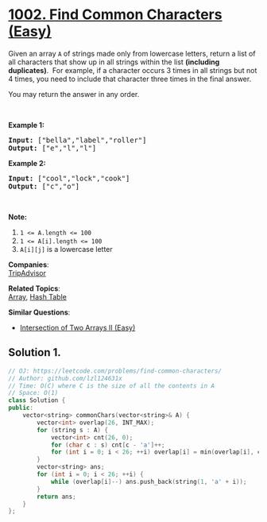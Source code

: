 # [1002. Find Common Characters (Easy)](https://leetcode.com/problems/find-common-characters/)

<p>Given an array&nbsp;<code>A</code> of strings made only from lowercase letters, return a list of all characters that show up in all strings within the list <strong>(including duplicates)</strong>.&nbsp;&nbsp;For example, if a character occurs 3 times&nbsp;in all strings but not 4 times, you need to include that character three times&nbsp;in the final answer.</p>

<p>You may return the answer in any order.</p>

<p>&nbsp;</p>

<div>
<p><strong>Example 1:</strong></p>

<pre><strong>Input: </strong><span id="example-input-1-1">["bella","label","roller"]</span>
<strong>Output: </strong><span id="example-output-1">["e","l","l"]</span>
</pre>

<div>
<p><strong>Example 2:</strong></p>

<pre><strong>Input: </strong><span id="example-input-2-1">["cool","lock","cook"]</span>
<strong>Output: </strong><span id="example-output-2">["c","o"]</span>
</pre>

<p>&nbsp;</p>

<p><strong><span>Note:</span></strong></p>

<ol>
	<li><code>1 &lt;= A.length &lt;= 100</code></li>
	<li><code>1 &lt;= A[i].length &lt;= 100</code></li>
	<li><code>A[i][j]</code> is a lowercase letter</li>
</ol>
</div>
</div>

**Companies**:  
[TripAdvisor](https://leetcode.com/company/tripadvisor)

**Related Topics**:  
[Array](https://leetcode.com/tag/array/), [Hash Table](https://leetcode.com/tag/hash-table/)

**Similar Questions**:
* [Intersection of Two Arrays II (Easy)](https://leetcode.com/problems/intersection-of-two-arrays-ii/)

## Solution 1.

```cpp
// OJ: https://leetcode.com/problems/find-common-characters/
// Author: github.com/lzl124631x
// Time: O(C) where C is the size of all the contents in A
// Space: O(1)
class Solution {
public:
    vector<string> commonChars(vector<string>& A) {
        vector<int> overlap(26, INT_MAX);
        for (string s : A) {
            vector<int> cnt(26, 0);
            for (char c : s) cnt[c - 'a']++;
            for (int i = 0; i < 26; ++i) overlap[i] = min(overlap[i], cnt[i]);
        }
        vector<string> ans;
        for (int i = 0; i < 26; ++i) {
            while (overlap[i]--) ans.push_back(string(1, 'a' + i));
        }
        return ans;
    }
};
```